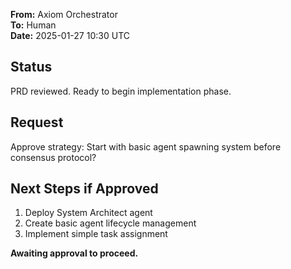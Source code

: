 **From:** Axiom Orchestrator  
**To:** Human  
**Date:** 2025-01-27 10:30 UTC  

## Status
PRD reviewed. Ready to begin implementation phase.

## Request
Approve strategy: Start with basic agent spawning system before consensus protocol?

## Next Steps if Approved
1. Deploy System Architect agent
2. Create basic agent lifecycle management
3. Implement simple task assignment

**Awaiting approval to proceed.**